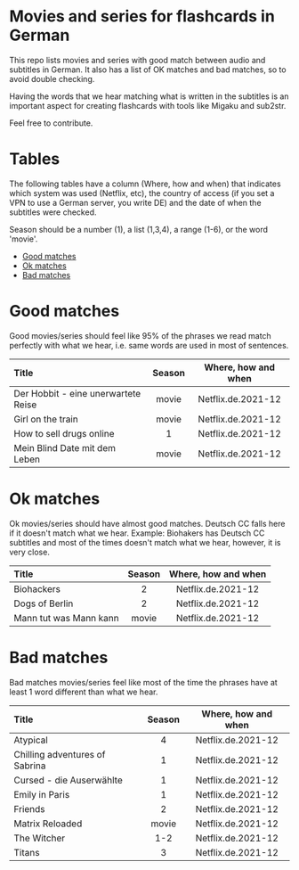 # Movies and series for flashcards in German
This repo lists movies and series with good match between audio and subtitles in German. It also has a list of OK matches and bad matches, so to avoid double checking.

Having the words that we hear matching what is written in the subtitles is an important aspect for creating
flashcards with tools like Migaku and sub2str.

Feel free to contribute.

# Tables
The following tables have a column (Where, how and when) that indicates 
which system was used (Netflix, etc), the country of access 
(if you set a VPN to use a German server, you write DE) and the date of
when the subtitles were checked.

Season should be a number (1), a list (1,3,4), a range (1-6), or the word 'movie'.

- [Good matches](#good-matches)
- [Ok matches](#ok-matches)
- [Bad matches](#bad-matches)

# Good matches

Good movies/series should feel like 95% of the phrases we read match perfectly with what we hear, i.e. same words are used in most of sentences.

| Title  | Season | Where, how and when |
| :-- | :--: | :--: | 
| Der Hobbit - eine unerwartete Reise | movie | Netflix.de.2021-12 |
| Girl on the train | movie | Netflix.de.2021-12 |
| How to sell drugs online | 1 | Netflix.de.2021-12 |
| Mein Blind Date mit dem Leben | movie | Netflix.de.2021-12 |

<!--| title  | season | country | validation date |-->

# Ok matches

Ok movies/series should have almost good matches. Deutsch CC falls  here if it doesn't match what we hear.
Example: Biohakers has Deutsch CC subtitles and most of the times doesn't match what we hear, however, it is very close.

| Title  | Season | Where, how and when |
| :-- | :--: | :--: | 
| Biohackers  | 2 | Netflix.de.2021-12 |
| Dogs of Berlin  | 2 | Netflix.de.2021-12 |
| Mann tut was Mann kann | movie | Netflix.de.2021-12 |


# Bad matches

Bad matches movies/series feel like most of the time the phrases have at least 1 word different than what we hear.

| Title  | Season | Where, how and when |
| :-- | :--: | :--: | 
| Atypical  | 4 | Netflix.de.2021-12 |
| Chilling adventures of Sabrina  | 1 | Netflix.de.2021-12 |
| Cursed - die Auserwählte  | 1 | Netflix.de.2021-12 |
| Emily in Paris  | 1 | Netflix.de.2021-12 |
| Friends  | 2 | Netflix.de.2021-12 |
| Matrix Reloaded | movie | Netflix.de.2021-12 |
| The Witcher  | 1-2 | Netflix.de.2021-12 |
| Titans  | 3 | Netflix.de.2021-12 |

